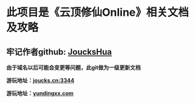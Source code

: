 # 此项目是《云顶修仙Online》相关文档及攻略

## 牢记作者github:  <a href='https://github.com/joucksHua'>JoucksHua</a>

**由于域名以后可能会变更等问题，此git做为一级更新文档**

**游玩地址：<a href="http://yundingxx.com:3366">joucks.cn:3344<a/>**

**游玩地址：<a href="http://yundingxx.com:3366">yundingxx.com<a/>**








